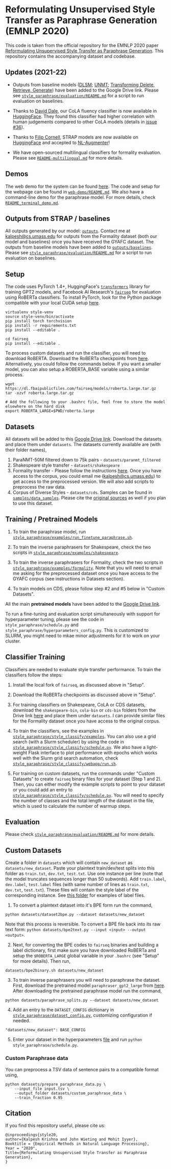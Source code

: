 # Reformulating Unsupervised Style Transfer as Paraphrase Generation (EMNLP 2020)

This code is taken from the official repository for the EMNLP 2020 paper [Reformulating Unsupervised Style Transfer as Paraphrase Generation](https://arxiv.org/abs/2010.05700). This repository contains the accompanying dataset and codebase.

## Updates (2021-22)

* Outputs from baseline models ([DLSM](https://arxiv.org/abs/2002.03912); [UNMT](https://arxiv.org/abs/1811.00552); [Transforming Delete, Retrieve, Generate](https://arxiv.org/abs/1908.09368)) have been added to the Google Drive link. Please see [`style_paraphrase/evaluation/README.md`](style_paraphrase/evaluation/README.md) for a script to run evaluation on baselines.

* Thanks to [David Dale](https://github.com/avidale), our CoLA fluency classifier is now available in [HuggingFace](https://huggingface.co/cointegrated/roberta-large-cola-krishna2020). They found this classifier had higher correlation with human judgements compared to other CoLA models (details in [issue #36](https://github.com/martiansideofthemoon/style-transfer-paraphrase/issues/36)).

* Thanks to [Filip Cornell](https://github.com/Filco306), STRAP models are now available on [HuggingFace](https://huggingface.co/filco306) and accepted to [NL-Augmenter](https://github.com/GEM-benchmark/NL-Augmenter/pull/227)!

* We have open-sourced multilingual classifiers for formality evaluation. Please see [`README-multilingual.md`](README-multilingual.md) for more details.

## Demos

The web demo for the system can be found [here](http://arkham.cs.umass.edu:8553). The code and setup for the webpage can be found in [`web-demo/README.md`](web-demo/README.md). We also have a command-line demo for the paraphrase model. For more details, check [`README_terminal_demo.md`](README_terminal_demo.md).

## Outputs from STRAP / baselines

All outputs generated by our model: [`outputs`](outputs). Contact me at kalpesh@cs.umass.edu for outputs from the Formality dataset (both our model and baselines) once you have received the GYAFC dataset. The outputs from baseline models have been added to [`outputs/baselines`](outputs_baselines). Please see [`style_paraphrase/evaluation/README.md`](style_paraphrase/evaluation/README.md) for a script to run evaluation on baselines.

## Setup

The code uses PyTorch 1.4+, HuggingFace's [`transformers`](https://github.com/huggingface/transformers) library for training GPT2 models, and Facebook AI Research's [`fairseq`](https://github.com/facebookresearch/fairseq) for evaluation using RoBERTa classifiers. To install PyTorch, look for the Python package compatible with your local CUDA setup [here](https://pytorch.org).

```
virtualenv style-venv
source style-venv/bin/activate
pip install torch torchvision
pip install -r requirements.txt
pip install --editable .

cd fairseq
pip install --editable .
```

To process custom datasets and run the classifier, you will need to download RoBERTA. Download the RoBERTa checkpoints from [here](https://github.com/pytorch/fairseq/tree/master/examples/roberta#pre-trained-models). Alternatively, you could follow the commands below. If you want a smaller model, you can also setup a ROBERTA_BASE variable using a similar process.

```
wget https://dl.fbaipublicfiles.com/fairseq/models/roberta.large.tar.gz
tar -xzvf roberta.large.tar.gz

# Add the following to your .bashrc file, feel free to store the model elsewhere on the hard disk
export ROBERTA_LARGE=$PWD/roberta.large
```

## Datasets

All datasets will be added to this [Google Drive link](https://drive.google.com/drive/folders/12ImHH2kJKw1Vs3rDUSRytP3DZYcHdsZw?usp=sharing). Download the datasets and place them under `datasets`. The datasets currently available are (with their folder names),

1. ParaNMT-50M filtered down to 75k pairs - `datasets/paranmt_filtered`
2. Shakespeare style transfer - `datasets/shakespeare`
3. Formality transfer - Please follow the instructions [here](https://github.com/raosudha89/GYAFC-corpus). Once you have access to the corpus, you could email me ([kalpesh@cs.umass.edu](mailto:kalpesh@cs.umass.edu)) to get access to the preprocessed version. We will also add scripts to preprocess the raw data.
4. Corpus of Diverse Styles - `datasets/cds`. Samples can be found in [`samples/data_samples`](samples/data_samples). Please cite the [original sources](https://arxiv.org/pdf/2010.05700.pdf#page=24) as well if you plan to use this dataset.

## Training / Pretrained Models

1. To train the paraphrase model, run [`style_paraphrase/examples/run_finetune_paraphrase.sh`](style_paraphrase/examples/run_finetune_paraphrase.sh).

2. To train the inverse paraphrasers for Shakespeare, check the two scripts in [`style_paraphrase/examples/shakespeare`](style_paraphrase/examples/shakespeare).

3. To train the inverse paraphrasers for Formality, check the two scripts in [`style_paraphrase/examples/formality`](style_paraphrase/examples/formality). Note that you will need to email me asking for the preprocessed dataset once you have access to the GYAFC corpus (see instructions in Datasets section).

4. To train models on CDS, please follow step #2 and #5 below in "Custom Datasets".

All the main **pretrained models** have been added to the [Google Drive link](https://drive.google.com/drive/folders/12ImHH2kJKw1Vs3rDUSRytP3DZYcHdsZw?usp=sharing).

To run a fine-tuning and evaluation script simultaneously with support for hyperparameter tuning, please see the code in `style_paraphrase/schedule.py` and `style_paraphrase/hyperparameters_config.py`. This is customized to SLURM, you might need to mkae minor adjustments for it to work on your cluster. 

## Classifier Training

Classifiers are needed to evaluate style transfer performance. To train the classifiers follow the steps:

1. Install the local fork of `fairseq`, as discussed above in "Setup".

2. Download the RoBERTa checkpoints as discussed above in "Setup".

3. For training classifiers on Shakespeare, CoLA or CDS datasets, download the `shakespeare-bin`, `cola-bin` or `cds-bin` folders from the Drive link [here](https://drive.google.com/drive/folders/1Y54r47VSXP0Bo1h2cHhTMOLCH-YsP112?usp=sharing) and place them under `datasets`. I can provide similar files for the Formality dataset once you have access to the original corpus.

4. To train the classifiers, see the examples in [`style_paraphrase/style_classify/examples`](style_paraphrase/style_classify/examples). You can also use a grid search (with a Slurm scheduler) by using the code in [`style_paraphrase/style_classify/schedule.py`](style_paraphrase/style_classify/schedule.py). We also have a light-weight Flask interface to plot performance with epochs which works well with the Slurm grid search automation, check [`style_paraphrase/style_classify/webapp/run.sh`](style_paraphrase/style_classify/webapp/run.sh).

5. For training on custom datasets, run the commands under "Custom Datasets" to create `fairseq` binary files for your dataset (Step 1 and 2). Then, you can either modify the example scripts to point to your dataset or you could add an entry to [`style_paraphrase/style_classify/schedule.py`](style_paraphrase/style_classify/schedule.py). You will need to specify the number of classes and the total length of the dataset in the file, which is used to calculate the number of warmup steps.


## Evaluation

Please check [`style_paraphrase/evaluation/README.md`](style_paraphrase/evaluation/README.md) for more details.

## Custom Datasets

Create a folder in `datasets` which will contain `new_dataset` as `datasets/new_dataset`. Paste your plaintext train/dev/test splits into this folder as `train.txt`, `dev.txt`, `test.txt`. Use one instance per line (note that the model truncates sequences longer than 50 subwords). Add `train.label`, `dev.label`, `test.label` files (with same number of lines as `train.txt`, `dev.txt`, `test.txt`). These files will contain the style label of the corresponding instance. See [this folder](https://drive.google.com/drive/folders/1a7SS3n9Ds3PEcDH7o3rZnWr-AAkVKYZw?usp=sharing) for examples of label files.

1. To convert a plaintext dataset into it's BPE form run the command,

```
python datasets/dataset2bpe.py --dataset datasets/new_dataset
```

Note that this process is reversible. To convert a BPE file back into its raw text form: `python datasets/bpe2text.py --input <input> --output <output>`.

2. Next, for converting the BPE codes to `fairseq` binaries and building a label dictionary, first make sure you have downloaded RoBERTa and setup the `$ROBERTA_LARGE` global variable in your `.bashrc` (see "Setup" for more details). Then run,

```
datasets/bpe2binary.sh datasets/new_dataset
```

3. To train inverse paraphrasers you will need to paraphrase the dataset. First, download the pretrained model `paraphraser_gpt2_large` from [here](https://drive.google.com/drive/folders/12ImHH2kJKw1Vs3rDUSRytP3DZYcHdsZw?usp=sharing). After downloading the pretrained paraphrase model run the command,

```
python datasets/paraphrase_splits.py --dataset datasets/new_dataset
```

4. Add an entry to the `DATASET_CONFIG` dictionary in [`style_paraphrase/dataset_config.py`](style_paraphrase/dataset_config.py), customizing configuration if needed.

```
"datasets/new_dataset": BASE_CONFIG
```

5. Enter your dataset in the hyperparameters [file](https://github.com/martiansideofthemoon/style-transfer-paraphrase/blob/master/style_paraphrase/hyperparameters_config.py#L23) and run `python style_paraphrase/schedule.py`.

### Custom Paraphrase data

You can preprocess a TSV data of sentence pairs to a compatible format using,

```
python datasets/prepare_paraphrase_data.py \
    --input_file input.tsv \
    --output_folder datasets/custom_paraphrase_data \
    --train_fraction 0.95
```

## Citation

If you find this repository useful, please cite us:

```
@inproceedings{style20,
author={Kalpesh Krishna and John Wieting and Mohit Iyyer},
Booktitle = {Empirical Methods in Natural Language Processing},
Year = "2020",
Title={Reformulating Unsupervised Style Transfer as Paraphrase Generation},
}
```
